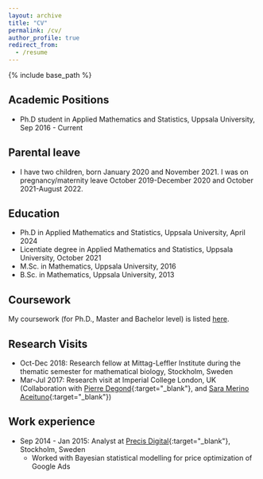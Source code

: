 ```yaml
---
layout: archive
title: "CV"
permalink: /cv/
author_profile: true
redirect_from:
  - /resume
---
```


{% include base_path %}

## Academic Positions

* Ph.D student in Applied Mathematics and Statistics, Uppsala University, Sep 2016 - Current

## Parental leave

* I have two children, born January 2020 and November 2021. I was on pregnancy/maternity leave October 2019-December 2020 and October 2021-August 2022. 

## Education

* Ph.D in Applied Mathematics and Statistics, Uppsala University, April 2024
* Licentiate degree in Applied Mathematics and Statistics, Uppsala University, October 2021
* M.Sc. in Mathematics, Uppsala University, 2016
* B.Sc. in Mathematics, Uppsala University, 2013

## Coursework

My coursework (for Ph.D., Master and Bachelor level) is listed [here](/cv/coursework).

## Research Visits

* Oct-Dec 2018: Research fellow at Mittag-Leffler Institute during the thematic semester for mathematical biology, Stockholm, Sweden
* Mar-Jul 2017: Research visit at Imperial College London, UK (Collaboration with [Pierre Degond](https://sites.google.com/site/degond/Home){:target="_blank"}, and [Sara Merino Aceituno](https://sites.google.com/view/saramerinoaceituno){:target="_blank"})

## Work experience

* Sep 2014 - Jan 2015: Analyst at [Precis Digital](https://www.precisdigital.com/){:target="_blank"}, Stockholm, Sweden
  * Worked with Bayesian statistical modelling for price optimization of Google Ads
